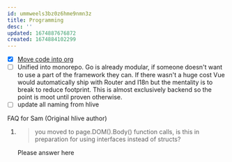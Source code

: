 ```yaml
---
id: ummweels3bz0z6hme9nmn3z
title: Programming
desc: ''
updated: 1674887676872
created: 1674884102299
---
```


- [x] [Move code into org](https://github.com/gogoracer/racer) 
- [ ] Unified into monorepo.  Go is already modular, if someone doesn't want to use a part of the framework they can.  If there wasn't a huge cost Vue would automatically ship with Router and I18n but the mentality is to break to reduce footprint.  This is almost exclusively backend so the point is moot until proven otherwise.
- [ ] update all naming from hlive

FAQ for Sam (Original hlive author)
1. > you moved to page.DOM().Body() function calls, is this in preparation for using interfaces instead of structs?  

   Please answer here

